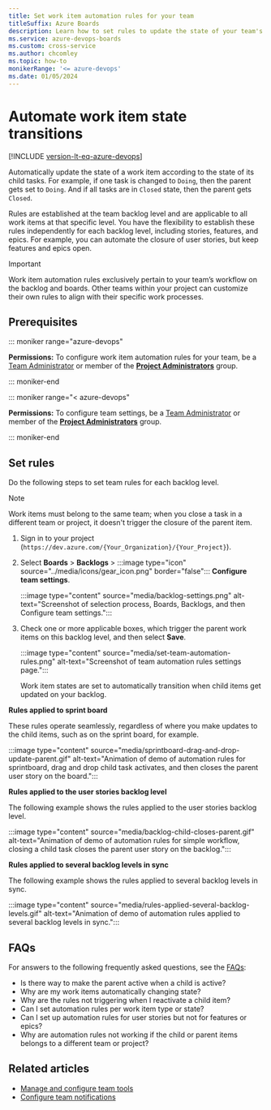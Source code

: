 ```yaml
---
title: Set work item automation rules for your team
titleSuffix: Azure Boards   
description: Learn how to set rules to update the state of your team's work items automatically, according to the state of the child tasks.  
ms.service: azure-devops-boards
ms.custom: cross-service
ms.author: chcomley
ms.topic: how-to
monikerRange: '<= azure-devops'
ms.date: 01/05/2024
---
```



# Automate work item state transitions

[!INCLUDE [version-lt-eq-azure-devops](../../includes/version-lt-eq-azure-devops.md)]

Automatically update the state of a work item according to the state of its child tasks. For example, if one task is changed to `Doing`, then the parent gets set to `Doing`. And if all tasks are in `Closed` state, then the parent gets `Closed`.

Rules are established at the team backlog level and are applicable to all work items at that specific level. You have the flexibility to establish these rules independently for each backlog level, including stories, features, and epics. For example, you can automate the closure of user stories, but keep features and epics open.

> [!IMPORTANT]
> Work item automation rules exclusively pertain to your team’s workflow on the backlog and boards. Other teams within your project can customize their own rules to align with their specific work processes.

## Prerequisites

::: moniker range="azure-devops"

**Permissions:** To configure work item automation rules for your team, be a [Team Administrator](../../organizations/settings/add-team-administrator.md)  or member of the [**Project Administrators**](../../organizations/security/change-project-level-permissions.md) group.

::: moniker-end

::: moniker range="< azure-devops"

**Permissions:** To configure team settings, be a [Team Administrator](../../organizations/settings/add-team-administrator.md) or member of the [**Project Administrators**](../../organizations/security/change-project-level-permissions.md) group.

::: moniker-end

## Set rules

Do the following steps to set team rules for each backlog level. 

> [!NOTE]
> Work items must belong to the same team; when you close a task in a different team or project, it doesn't trigger the closure of the parent item.

1. Sign in to your project (```https://dev.azure.com/{Your_Organization}/{Your_Project}```).

2. Select **Boards** > **Backlogs** > :::image type="icon" source="../media/icons/gear_icon.png" border="false"::: **Configure team settings**.

   :::image type="content" source="media/backlog-settings.png" alt-text="Screenshot of selection process, Boards, Backlogs, and then Configure team settings.":::

3. Check one or more applicable boxes, which trigger the parent work items on this backlog level, and then select **Save**.

   :::image type="content" source="media/set-team-automation-rules.png" alt-text="Screenshot of team automation rules settings page.":::

   Work item states are set to automatically transition when child items get updated on your backlog.

**Rules applied to sprint board**

These rules operate seamlessly, regardless of where you make updates to the child items, such as on the sprint board, for example.

:::image type="content" source="media/sprintboard-drag-and-drop-update-parent.gif" alt-text="Animation of demo of automation rules for sprintboard, drag and drop child task activates, and then closes the parent user story on the board.":::

**Rules applied to the user stories backlog level**

The following example shows the rules applied to the user stories backlog level.

:::image type="content" source="media/backlog-child-closes-parent.gif" alt-text="Animation of demo of automation rules for simple workflow, closing a child task closes the parent user story on the backlog.":::

**Rules applied to several backlog levels in sync**

The following example shows the rules applied to several backlog levels in sync.

:::image type="content" source="media/rules-applied-several-backlog-levels.gif" alt-text="Animation of demo of automation rules applied to several backlog levels in sync.":::

## FAQs

For answers to the following frequently asked questions, see the [FAQs](../faqs.yml#automation-rules):
- Is there way to make the parent active when a child is active?
- Why are my work items automatically changing state?
- Why are the rules not triggering when I reactivate a child item?  
- Can I set automation rules per work item type or state?
- Can I set up automation rules for user stories but not for features or epics?
- Why are automation rules not working if the child or parent items belongs to a different team or project?

## Related articles

- [Manage and configure team tools](../../organizations/settings/manage-teams.md)
- [Configure team notifications](../../organizations/notifications/manage-team-group-global-organization-notifications.md)
